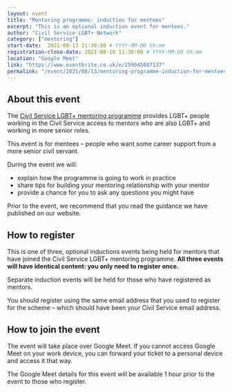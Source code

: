 ```yaml
---
layout: event
title: "Mentoring programme: induction for mentees"
excerpt: "This is an optional induction event for mentees."
author: "Civil Service LGBT+ Network"
category: ["mentoring"]
start-date:  2021-08-13 11:30:00 # YYYY-MM-DD hh:mm
registration-close-date: 2021-08-10 11:30:00 # YYYY-MM-DD hh:mm
location: "Google Meet"
link: "https://www.eventbrite.co.uk/e/159045087137"
permalink: "/event/2021/08/13/mentoring-programme-induction-for-mentees"
---
```


## About this event

The [Civil Service LGBT+ mentoring programme](/mentoring) provides LGBT+ people working in the Civil Service access to mentors who are also LGBT+ and working in more senior roles.

This event is for mentees – people who want some career support from a more senior civil servant.

During the event we will:

- explain how the programme is going to work in practice
- share tips for building your mentoring relationship with your mentor
- provide a chance for you to ask any questions you might have

Prior to the event, we recommend that you read the guidance we have published on our website.

## How to register

This is one of three, optional inductions events being held for mentors that have joined the Civil Service LGBT+ mentoring programme. **All three events will have identical content: you only need to register once.**

Separate induction events will be held for those who have registered as mentors.

You should register using the same email address that you used to register for the scheme – which should have been your Civil Service email address.

## How to join the event

The event will take place over Google Meet. If you cannot access Google Meet on your work device, you can forward your ticket to a personal device and access it that way.

The Google Meet details for this event will be available 1 hour prior to the event to those who register.
